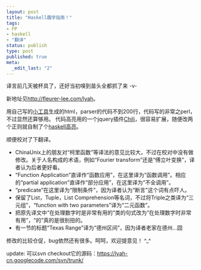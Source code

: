 ```yaml
---
layout: post
title: "Haskell趣学指南！"
tags: 
- FP
- haskell
- "翻译"
status: publish
type: post
published: true
meta: 
  _edit_last: "2"
---
```


译言前几天被杯具了，还好当初嗅到苗头全都抓了来 -v-

新地址见<a href="http://fleurer-lee.com/lyah">http://fleurer-lee.com/lyah</a>。

用自己写的<a href="http://code.google.com/p/fdoc/">小工具</a>生成的html，parser的代码不到200行，代码写的非常之perl，不过显然还算够用。
代码高亮用的一个jquery插件<a href="http://noteslog.com/chili/">Chili</a>，很容易扩展，随便改两个正则就自制了个<a href="http://fleurer-lee.com/lyah/js/chili/code.js">haskell高亮</a>。

顺便校对了下翻译。
<ul>
	<li>ChinaUnix上的朋友对“柯里函数”等译法的意见比较大，不过在校对中没有做修改。关于人名构成的术语，例如“Fourier transform”还是“傅立叶变换”，译者认为后者更好看。</li>
	<li>“Function Application”直译作“函数应用”，在这里译为“函数调用”。相应的“partial application”直译作“部分应用”，在这里译为“不全调用”。</li>
	<li>“predicate”在这里译为“限制条件”，因为译者认为“断言”这个词有点吓人。</li>
	<li>保留了List，Tuple，List Comprehension等名词，不过将Triple之类译为“三元组”，“function with two parameters”译为“二元函数”。</li>
	<li>把原先译文中“在处理数字时是非常有用的”类的句式改为“在处理数字时非常有用”，“的”真的是很别扭的。</li>
	<li>有一节的标题“Texas Range”译为“德州区间”，因为译者老家在德州...囧</li>
</ul>
修改的比较仓促，bug依然还有很多。呵呵，欢迎提意见！ ^_^

update: 可以svn checkout它的源码：https://lyah-cn.googlecode.com/svn/trunk/

